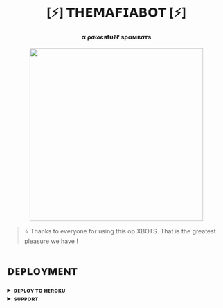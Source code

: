 <h1 align="center"><b>[⚡] 𝗧𝗛𝗘𝗠𝗔𝗙𝗜𝗔𝗕𝗢𝗧 [⚡]</b></h1>

<h4 align="center"> α ρσωєяfυℓℓ ѕραмвσтѕ</h4>

<p align="center"><a href="https://t.me/its0_0DEVIL"><img src="https://te.legra.ph/file/12eeaad2dd43cffbc3626.jpg" width="400"></a></p>


> ⭐️ Thanks to everyone for using this op XBOTS. That is the greatest pleasure we have !


# ᴅᴇᴘʟᴏʏᴍᴇɴᴛ


<details>
<summary><b>ᴅᴇᴘʟᴏʏ ᴛᴏ ʜᴇʀᴏᴋᴜ</b></summary>
<br>

[![Deploy](https://www.herokucdn.com/deploy/button.svg)](https://dashboard.heroku.com/new?template=https://github.com/Shivammafia009/SHIVAM-MAFIA-009)

</details>


<details>
<summary><b>sᴜᴘᴘᴏʀᴛ</b></summary>
<br>

<a href="https://t.me/MAFIA_NETWORK_POWER"><img src="https://img.shields.io/badge/Join-Telegram%20Channel-red.svg?logo=Telegram"></a>

</details>
